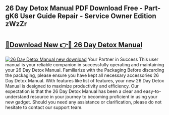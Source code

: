 ## 26 Day Detox Manual PDF Download Free - Part-gK6 User Guide Repair - Service Owner Edition zWzZr

# <h2><a href="http://bc26840.oget.top/?id=26+Day+Detox+Manual">🔗Download New 👉🔴 26 Day Detox Manual</a></h2>

[![26 Day Detox Manual new download](https://i.imgur.com/5g1atiW.png)](http://bc26840.oget.top/?id=26+Day+Detox+Manual)
Your Partner in Success This user manual is your reliable companion in successfully operating and maintaining your 26 Day Detox Manual. Familiarize with the Packaging Before discarding the packaging, please ensure you have kept all necessary accessories 26 Day Detox Manual. With features like list of features, your new 26 Day Detox Manual is designed to maximize productivity and efficiency. Our expectation is that the 26 Day Detox Manual has been a clear and easy-to-understand resource in your journey to becoming proficient in using your new gadget. Should you need any assistance or clarification, please do not hesitate to contact our support team.
